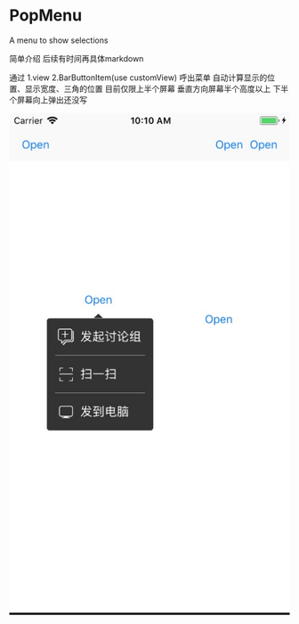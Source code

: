 # PopMenu
A menu to show selections

简单介绍 后续有时间再具体markdown

通过 1.view 2.BarButtonItem(use customView) 呼出菜单 
自动计算显示的位置、显示宽度、三角的位置
目前仅限上半个屏幕 垂直方向屏幕半个高度以上 下半个屏幕向上弹出还没写


![PopViewExample](rxpopview.jpg "PopViewExample")
